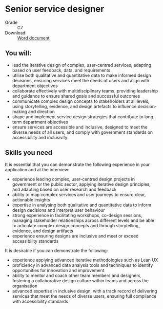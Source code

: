 # Senior service designer

<dl class="govuk-summary-list">
  <div class="govuk-summary-list__row">
    <dt class="govuk-summary-list__key">
      Grade
    </dt>
    <dd class="govuk-summary-list__value">
      G7
    </dd>
  </div>
   <div class="govuk-summary-list__row" data-ignore="true">
    <dt class="govuk-summary-list__key">
      Download
    </dt>
    <dd class="govuk-summary-list__value">
      <a href="word">Word document</a>
    </dd>
  </div></dl>




## You will:

- lead the iterative design of complex, user-centred services, adapting based on user feedback, data, and requirements
- utilise both qualitative and quantitative data to make informed design decisions, ensuring services meet the needs of users and align with department objectives
- collaborate effectively with multidisciplinary teams, providing leadership and guidance to ensure shared goals and successful outcomes
- communicate complex design concepts to stakeholders at all levels, using storytelling, evidence, and design artefacts to influence decision-making and direction
- shape and implement service design strategies that contribute to long-term department objectives
- ensure services are accessible and inclusive, designed to meet the diverse needs of all users, and comply with government standards on accessibility and inclusivity


## Skills you need

It is essential that you can demonstrate the following experience in your application and at the interview:

- experience leading complex, user-centred design projects in government or the public sector, applying iterative design principles, and adapting based on user research and feedback
- ability to map complex services and user journeys to ensure clear, actionable insights
- expertise in analysing both qualitative and quantitative data to inform design decisions and interpret user behaviour
- strong experience in facilitating workshops, co-design sessions, managing stakeholder relationships across different levels and be able to articulate complex design concepts and through storytelling, evidence, and design artifacts
- experience ensuring designs are inclusive and meet or exceed accessibility standards

It is desirable if you can demonstrate the following:

- experience applying advanced iterative methodologies such as Lean UX
- proficiency in advanced data analysis tools and techniques to identify opportunities for innovation and improvement
- ability to mentor and coach other team members and designers, fostering a collaborative design culture within teams and across the organisation
- advanced expertise in inclusive design, with a track record of delivering services that meet the needs of diverse users, ensuring full compliance with accessibility standards